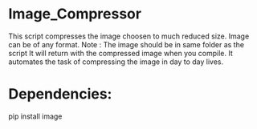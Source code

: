 # Image_Compressor

This script compresses the image choosen to much reduced size. Image can be of any format.
Note : The image should be in same folder as the script
It will return with the compressed image when you compile.
It automates the task of compressing the image in day to day lives.

# Dependencies:

pip install image
